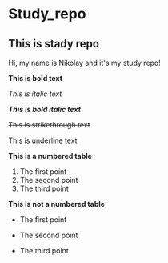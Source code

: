 # Study_repo


## This is stady repo ##
Hi, my name is Nikolay and it's my study repo!

**This is bold text**

*This is italic text*

***This is bold italic text***

~~This is strikethrough text~~

<u>This is underline text</u>



**This is a numbered table**

1. The first point
2. The second point
3. The third point


**This is not a numbered table**
* The first point
+ The second point
- The third point





 

